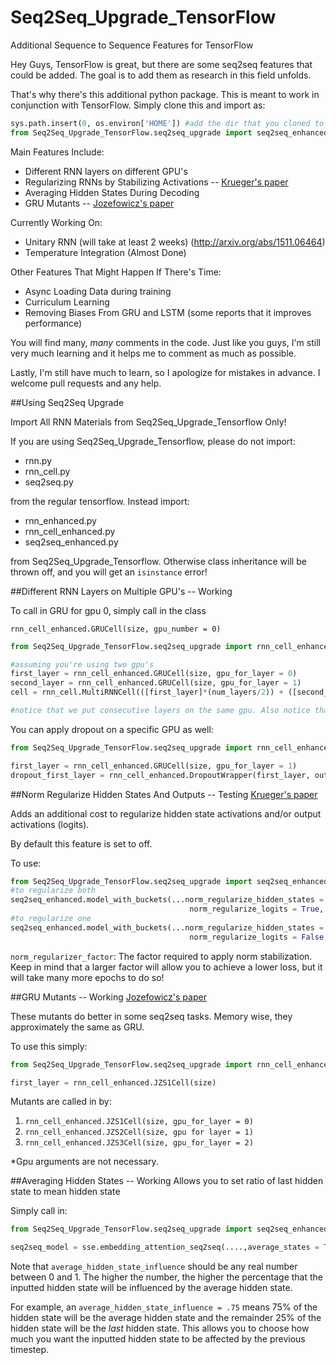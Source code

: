 # Seq2Seq_Upgrade_TensorFlow
Additional Sequence to Sequence Features for TensorFlow

Hey Guys, TensorFlow is great, but there are some seq2seq features that could be added. The goal is to add them as research in this field unfolds.

That's why there's this additional python package. This is meant to work in conjunction with TensorFlow. Simply clone this and import as:

```python
sys.path.insert(0, os.environ['HOME']) #add the dir that you cloned to
from Seq2Seq_Upgrade_TensorFlow.seq2seq_upgrade import seq2seq_enhanced as sse
```

Main Features Include:

- Different RNN layers on different GPU's
- Regularizing RNNs by Stabilizing Activations -- [Krueger's paper](http://arxiv.org/pdf/1511.08400.pdf)
- Averaging Hidden States During Decoding
- GRU Mutants -- [Jozefowicz's paper](http://www.jmlr.org/proceedings/papers/v37/jozefowicz15.pdf)

Currently Working On:

- Unitary RNN (will take at least 2 weeks) (http://arxiv.org/abs/1511.06464)
- Temperature Integration (Almost Done)

Other Features That Might Happen If There's Time:

- Async Loading Data during training 
- Curriculum Learning 
- Removing Biases From GRU and LSTM (some reports that it improves performance)

You will find many, *many* comments in the code. Just like you guys, I'm still very much learning and it helps me to comment as much as possible. 

Lastly, I'm still have much to learn, so I apologize for mistakes in advance. I welcome pull requests and any help. 


##Using Seq2Seq Upgrade

Import All RNN Materials from Seq2Seq_Upgrade_Tensorflow Only!

If you are using Seq2Seq_Upgrade_Tensorflow, please do not import:
- rnn.py
- rnn_cell.py
- seq2seq.py

from the regular tensorflow. Instead import:

- rnn_enhanced.py
- rnn_cell_enhanced.py
- seq2seq_enhanced.py

from Seq2Seq_Upgrade_Tensorflow. Otherwise class inheritance will be thrown off, and you will get an `isinstance` error!



##Different RNN Layers on Multiple GPU's -- Working

To call in GRU for gpu 0, simply call in the class

`rnn_cell_enhanced.GRUCell(size, gpu_number = 0)`


```python      
from Seq2Seq_Upgrade_TensorFlow.seq2seq_upgrade import rnn_cell_enhanced

#assuming you're using two gpu's
first_layer = rnn_cell_enhanced.GRUCell(size, gpu_for_layer = 0)
second_layer = rnn_cell_enhanced.GRUCell(size, gpu_for_layer = 1)
cell = rnn_cell.MultiRNNCell(([first_layer]*(num_layers/2)) + ([second_layer]*(num_layers/2)))

#notice that we put consecutive layers on the same gpu. Also notice that you need to use an even number of layers.
```

You can apply dropout on a specific GPU as well:

```python
from Seq2Seq_Upgrade_TensorFlow.seq2seq_upgrade import rnn_cell_enhanced

first_layer = rnn_cell_enhanced.GRUCell(size, gpu_for_layer = 1)
dropout_first_layer = rnn_cell_enhanced.DropoutWrapper(first_layer, output_keep_prob = 0.80, gpu_for_layer = 1)
```


##Norm Regularize Hidden States And Outputs -- Testing
[Krueger's paper](http://arxiv.org/pdf/1511.08400.pdf)

Adds an additional cost to regularize hidden state activations and/or output activations (logits).

By default this feature is set to off. 

To use:

```python      
from Seq2Seq_Upgrade_TensorFlow.seq2seq_upgrade import seq2seq_enhanced
#to regularize both
seq2seq_enhanced.model_with_buckets(...norm_regularize_hidden_states = True, 
										norm_regularize_logits = True, norm_regularize_factor = 50)
#to regularize one
seq2seq_enhanced.model_with_buckets(...norm_regularize_hidden_states = True, 
										norm_regularize_logits = False, norm_regularize_factor = 50)
```

`norm_regularizer_factor`: The factor required to apply norm stabilization. Keep 
in mind that a larger factor will allow you to achieve a lower loss, but it will take
many more epochs to do so!


##GRU Mutants -- Working
[Jozefowicz's paper](http://www.jmlr.org/proceedings/papers/v37/jozefowicz15.pdf)

These mutants do better in some seq2seq tasks. Memory wise, they approximately the same as GRU.

To use this simply:

```python
from Seq2Seq_Upgrade_TensorFlow.seq2seq_upgrade import rnn_cell_enhanced```

first_layer = rnn_cell_enhanced.JZS1Cell(size)
```
Mutants are called in by:

1. `rnn_cell_enhanced.JZS1Cell(size, gpu_for_layer = 0)`
2. `rnn_cell_enhanced.JZS2Cell(size, gpu for layer = 1)`
3. `rnn_cell_enhanced.JZS3Cell(size, gpu_for_layer = 2)`

*Gpu arguments are not necessary. 


##Averaging Hidden States -- Working
Allows you to set ratio of last hidden state to mean hidden state

Simply call in:

```python
from Seq2Seq_Upgrade_TensorFlow.seq2seq_upgrade import seq2seq_enhanced as sse

seq2seq_model = sse.embedding_attention_seq2seq(....,average_states = True, average_hidden_state_influence = 0.5)
```

Note that `average_hidden_state_influence` should be any real number between 0 and 1. The higher the number, the higher the percentage that the inputted hidden state will be influenced by the average hidden state.

For example, an `average_hidden_state_influence = .75` means 75% of the hidden state will be the average hidden state and the remainder 25% of the hidden state will be the *last* hidden state. This allows you to choose how much you want the inputted hidden state to be affected by the previous timestep. 
